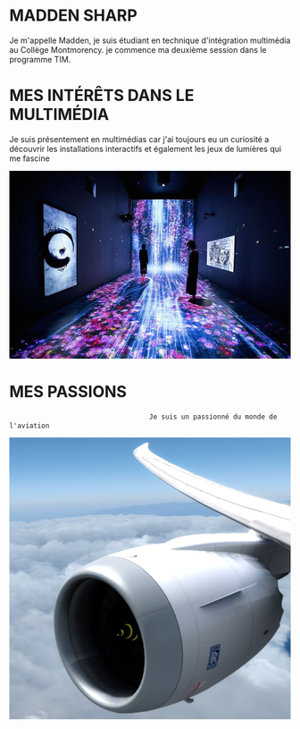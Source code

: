 # MADDEN SHARP

Je m'appelle Madden, je suis étudiant en technique d'intégration multimédia au Collège Montmorency.
je commence ma deuxième session dans le programme TIM.




# MES INTÉRÊTS DANS LE MULTIMÉDIA



Je suis présentement en multimédias car j'ai toujours eu un curiosité a découvrir les installations interactifs et également les jeux de lumières qui me  fascine



[![Exemple de capture d'écran](mm.jpg)](https://www.youtube.com/watch?v=-rSUFeTDjxQ)

# MES PASSIONS


                                       Je suis un passionné du monde de l'aviation
![photo](avion3.jpg)
